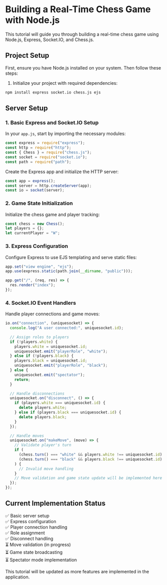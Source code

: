 # Building a Real-Time Chess Game with Node.js

This tutorial will guide you through building a real-time chess game using Node.js, Express, Socket.IO, and Chess.js.

## Project Setup

First, ensure you have Node.js installed on your system. Then follow these steps:

1. Initialize your project with required dependencies:

```bash
npm install express socket.io chess.js ejs
```

## Server Setup

### 1. Basic Express and Socket.IO Setup

In your `app.js`, start by importing the necessary modules:

```javascript
const express = require("express");
const http = require("http");
const { Chess } = require("chess.js");
const socket = require("socket.io");
const path = require("path");
```

Create the Express app and initialize the HTTP server:

```javascript
const app = express();
const server = http.createServer(app);
const io = socket(server);
```

### 2. Game State Initialization

Initialize the chess game and player tracking:

```javascript
const chess = new Chess();
let players = {};
let currentPlayer = "W";
```

### 3. Express Configuration

Configure Express to use EJS templating and serve static files:

```javascript
app.set("view engine", "ejs");
app.use(express.static(path.join(__dirname, "public")));

app.get("/", (req, res) => {
  res.render("index");
});
```

### 4. Socket.IO Event Handlers

Handle player connections and game moves:

```javascript
io.on("connection", (uniquesocket) => {
  console.log("A user connected:", uniquesocket.id);

  // Assign roles to players
  if (!players.white) {
    players.white = uniquesocket.id;
    uniquesocket.emit("playerRole", "white");
  } else if (!players.black) {
    players.black = uniquesocket.id;
    uniquesocket.emit("playerRole", "black");
  } else {
    uniquesocket.emit("spectator");
    return;
  }

  // Handle disconnections
  uniquesocket.on("disconnect", () => {
    if (players.white === uniquesocket.id) {
      delete players.white;
    } else if (players.black === uniquesocket.id) {
      delete players.black;
    }
  });

  // Handle moves
  uniquesocket.on("makeMove", (move) => {
    // Validate player's turn
    if (
      (chess.turn() === "white" && players.white !== uniquesocket.id) ||
      (chess.turn() === "black" && players.black !== uniquesocket.id)
    ) {
      // Invalid move handling
    }
    // Move validation and game state update will be implemented here
  });
});
```

## Current Implementation Status

✅ Basic server setup  
✅ Express configuration  
✅ Player connection handling  
✅ Role assignment  
✅ Disconnect handling  
⏳ Move validation (in progress)  
⏳ Game state broadcasting  
⏳ Spectator mode implementation

This tutorial will be updated as more features are implemented in the application.
